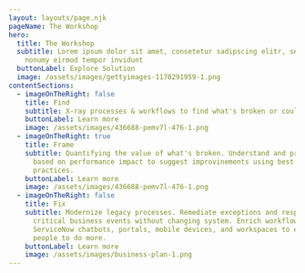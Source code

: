 ```yaml
---
layout: layouts/page.njk
pageName: The Workshop
hero:
  title: The Workshop
  subtitle: Lorem ipsum dolor sit amet, consetetur sadipscing elitr, sed diam
    nonumy eirmod tempor invidunt
  buttonLabel: Explore Solution
  image: /assets/images/gettyimages-1170291959-1.png
contentSections:
  - imageOnTheRight: false
    title: Find
    subtitle: X-ray processes & workflows to find what's broken or could be improved.
    buttonLabel: Learn more
    image: /assets/images/436688-pemv7l-476-1.png
  - imageOnTheRight: true
    title: Frame
    subtitle: Quantifying the value of what's broken. Understand and prioritize
      based on performance impact to suggest improvinements using best
      practices.
    buttonLabel: Learn more
    image: /assets/images/436688-pemv7l-476-1.png
  - imageOnTheRight: false
    title: Fix
    subtitle: Modernize legacy processes. Remediate exceptions and respond to
      critical business events without changing system. Enrich workflows across
      ServiceNow chatbots, portals, mobile devices, and workspaces to empower
      people to do more.
    buttonLabel: Learn more
    image: /assets/images/business-plan-1.png
---
```


